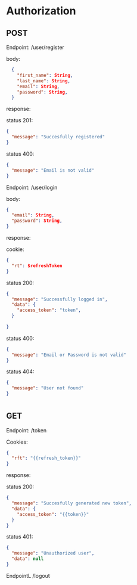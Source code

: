 # Authorization

## POST
Endpoint: /user/register

body: 
```json
  {
    "first_name": String,
    "last_name": String,
    "email": String,
    "password": String,
  }
```

response:

status 201:
```json
{
  "message": "Succesfully registered"
}
```

status 400:
```json
{
  "message": "Email is not valid"
}
```


Endpoint: /user/login

body:
```json
{
  "email": String,
  "password": String,
}
```
response:

cookie: 

```json
{
  "rt": $refreshToken
}
```

status 200:
```json
{
  "message": "Successfully logged in",
  "data": {
    "access_token": "token",
  }
  
}
```

status 400:

```json
{
  "message": "Email or Password is not valid"
}
```

status 404:
```json
{
  "message": "User not found"
}
```
#
## GET
Endpoint: /token

Cookies:
```json
{
  "rft": "{{refresh_token}}"
}
```

response:

status 200:
```json
{
  "message": "Succesfully generated new token",
  "data": {
    "access_token": "{{token}}"
  }
}
```

status 401:
```json
{
  "message": "Unauthorized user",
  "data": null
}
```

EndpointL /logout



